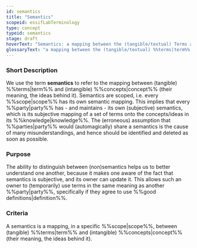 ```yaml
---
id: semantics
title: "Semantics"
scopeid: essifLabTerminology
type: concept
typeid: semantics
stage: draft
hoverText: "Semantics: a mapping between the (tangible/textual) Terms and (intangible) ideas/Concepts - their meaning."
glossaryText: "a mapping between the (tangible/textual) %%terms|term%% and (intangible) ideas/Concepts - their meaning."
---
```


### Short Description
<!--REQUIRED--in 1-3 sentences that describe the semantics to a layperson with reasonable accuracy.-->
We use the term **semantics** to refer to the mapping between (tangible) %%terms|term%% and (intangible) %%concepts|concept%% (their meaning, the ideas behind it). Semantics are scoped, i.e. every %%scope|scope%% has its own semantic mapping. This implies that every %%party|party%% has - and maintains - its own (subjective) semantics, which is its subjective mapping of a set of terms onto the concepts/ideas in its %%knowledge|knowledge%%. The (erroneous) assumption that %%parties|party%% would (automagically) share a semantics is the cause of many misunderstandings, and hence should be identified and deleted as soon as possible.

### Purpose
<!--Describe why the semantics is needed. What purposes does it serve? What can you do with it that you cannot do (as well) without it? What objectives does it help realize? Why is this semanticsevant within its scope of definition?-->
The ability to distinguish between (non)semantics helps us to better understand one another, because it makes one aware of the fact that semantics is subjective, and its owner can update it. This allows such an owner to (temporarily) use terms in the same meaning as another %%party|party%%, specifically if they agree to use %%good definitions|definition%%.

### Criteria
<!--REQUIRED--How is this semantics different from related ideas? What are essential characteristics that must be true? This is where you specify the [intensional definition](https://en.wikipedia.org/wiki/Extensional_and_intensional_definitions) of the semantics, i.e. the necessary and sufficient conditions for when the term should be used. This makes that the semanticsomes crystal clear. In the case of nouns, this is equivalent to specifying the properties that an object needs to have in order to be counted as a referent of the term.-->
A semantics is a mapping, in a specific %%scope|scope%%, between (tangible) %%terms|term%% and (intangible) %%concepts|concept%% (their meaning, the ideas behind it).
